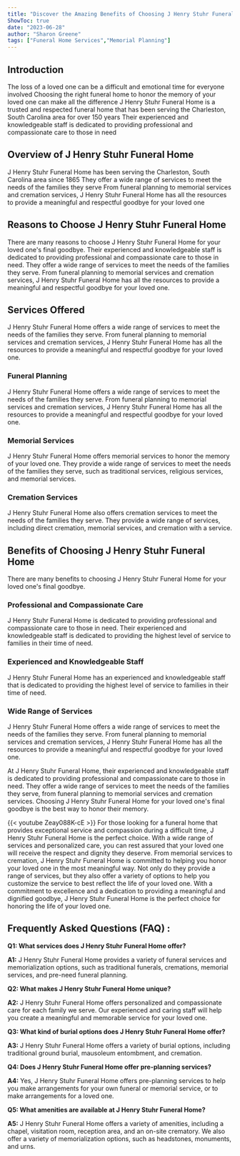 ```yaml
---
title: "Discover the Amazing Benefits of Choosing J Henry Stuhr Funeral Home for Your Loved One's Final Goodbye!"
ShowToc: true 
date: "2023-06-28"
author: "Sharon Greene" 
tags: ["Funeral Home Services","Memorial Planning"]
---
```

## Introduction 
The loss of a loved one can be a difficult and emotional time for everyone involved Choosing the right funeral home to honor the memory of your loved one can make all the difference J Henry Stuhr Funeral Home is a trusted and respected funeral home that has been serving the Charleston, South Carolina area for over 150 years Their experienced and knowledgeable staff is dedicated to providing professional and compassionate care to those in need 

## Overview of J Henry Stuhr Funeral Home 
J Henry Stuhr Funeral Home has been serving the Charleston, South Carolina area since 1865 They offer a wide range of services to meet the needs of the families they serve From funeral planning to memorial services and cremation services, J Henry Stuhr Funeral Home has all the resources to provide a meaningful and respectful goodbye for your loved one 

## Reasons to Choose J Henry Stuhr Funeral Home 
There are many reasons to choose J Henry Stuhr Funeral Home for your loved one's final goodbye. Their experienced and knowledgeable staff is dedicated to providing professional and compassionate care to those in need. They offer a wide range of services to meet the needs of the families they serve. From funeral planning to memorial services and cremation services, J Henry Stuhr Funeral Home has all the resources to provide a meaningful and respectful goodbye for your loved one. 

## Services Offered 
J Henry Stuhr Funeral Home offers a wide range of services to meet the needs of the families they serve. From funeral planning to memorial services and cremation services, J Henry Stuhr Funeral Home has all the resources to provide a meaningful and respectful goodbye for your loved one. 

### Funeral Planning 
J Henry Stuhr Funeral Home offers a wide range of services to meet the needs of the families they serve. From funeral planning to memorial services and cremation services, J Henry Stuhr Funeral Home has all the resources to provide a meaningful and respectful goodbye for your loved one. 

### Memorial Services 
J Henry Stuhr Funeral Home offers memorial services to honor the memory of your loved one. They provide a wide range of services to meet the needs of the families they serve, such as traditional services, religious services, and memorial services. 

### Cremation Services 
J Henry Stuhr Funeral Home also offers cremation services to meet the needs of the families they serve. They provide a wide range of services, including direct cremation, memorial services, and cremation with a service. 

## Benefits of Choosing J Henry Stuhr Funeral Home 
There are many benefits to choosing J Henry Stuhr Funeral Home for your loved one's final goodbye. 

### Professional and Compassionate Care 
J Henry Stuhr Funeral Home is dedicated to providing professional and compassionate care to those in need. Their experienced and knowledgeable staff is dedicated to providing the highest level of service to families in their time of need. 

### Experienced and Knowledgeable Staff 
J Henry Stuhr Funeral Home has an experienced and knowledgeable staff that is dedicated to providing the highest level of service to families in their time of need. 

### Wide Range of Services 
J Henry Stuhr Funeral Home offers a wide range of services to meet the needs of the families they serve. From funeral planning to memorial services and cremation services, J Henry Stuhr Funeral Home has all the resources to provide a meaningful and respectful goodbye for your loved one. 

At J Henry Stuhr Funeral Home, their experienced and knowledgeable staff is dedicated to providing professional and compassionate care to those in need. They offer a wide range of services to meet the needs of the families they serve, from funeral planning to memorial services and cremation services. Choosing J Henry Stuhr Funeral Home for your loved one's final goodbye is the best way to honor their memory.

{{< youtube Zeay088K-cE >}} 
For those looking for a funeral home that provides exceptional service and compassion during a difficult time, J Henry Stuhr Funeral Home is the perfect choice. With a wide range of services and personalized care, you can rest assured that your loved one will receive the respect and dignity they deserve. From memorial services to cremation, J Henry Stuhr Funeral Home is committed to helping you honor your loved one in the most meaningful way. Not only do they provide a range of services, but they also offer a variety of options to help you customize the service to best reflect the life of your loved one. With a commitment to excellence and a dedication to providing a meaningful and dignified goodbye, J Henry Stuhr Funeral Home is the perfect choice for honoring the life of your loved one.

## Frequently Asked Questions (FAQ) :
**Q1: What services does J Henry Stuhr Funeral Home offer?**

**A1:** J Henry Stuhr Funeral Home provides a variety of funeral services and memorialization options, such as traditional funerals, cremations, memorial services, and pre-need funeral planning. 

**Q2: What makes J Henry Stuhr Funeral Home unique?**

**A2:** J Henry Stuhr Funeral Home offers personalized and compassionate care for each family we serve. Our experienced and caring staff will help you create a meaningful and memorable service for your loved one. 

**Q3: What kind of burial options does J Henry Stuhr Funeral Home offer?**

**A3:** J Henry Stuhr Funeral Home offers a variety of burial options, including traditional ground burial, mausoleum entombment, and cremation. 

**Q4: Does J Henry Stuhr Funeral Home offer pre-planning services?**

**A4:** Yes, J Henry Stuhr Funeral Home offers pre-planning services to help you make arrangements for your own funeral or memorial service, or to make arrangements for a loved one. 

**Q5: What amenities are available at J Henry Stuhr Funeral Home?**

**A5:** J Henry Stuhr Funeral Home offers a variety of amenities, including a chapel, visitation room, reception area, and an on-site crematory. We also offer a variety of memorialization options, such as headstones, monuments, and urns.



